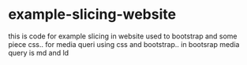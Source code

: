 # example-slicing-website
this is code for example slicing in website used to bootstrap and some piece css.. for media queri using css and bootstrap.. in bootsrap media query is md and ld
